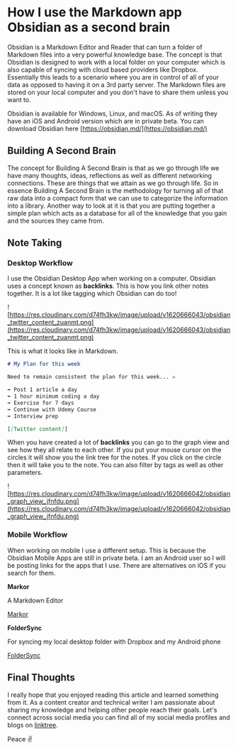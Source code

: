 # How I use the Markdown app Obsidian as a second brain

Obsidian is a Markdown Editor and Reader that can turn a folder of Markdown files into a very powerful knowledge base. The concept is that Obsidian is designed to work with a local folder on your computer which is also capable of syncing with cloud based providers like Dropbox. Essentially this leads to a scenario where you are in control of all of your data as opposed to having it on a 3rd party server. The Markdown files are stored on your local computer and you don't have to share them unless you want to.

Obsidian is available for Windows, Linux, and macOS. As of writing they have an iOS and Android version which are in private beta. You can download Obsidian here [https://obsidian.md/](https://obsidian.md/)

## Building A Second Brain

The concept for Building A Second Brain is that as we go through life we have many thoughts, ideas, reflections as well as different networking connections. These are things that we attain as we go through life. So in essence Building A Second Brain is the methodology for turning all of that raw data into a compact form that we can use to categorize the information into a library. Another way to look at it is that you are putting together a simple plan which acts as a database for all of the knowledge that you gain and the sources they came from.

## Note Taking

### Desktop Workflow

I use the Obsidian Desktop App when working on a computer. Obsidian uses a concept known as **backlinks**. This is how you link other notes together. It is a lot like tagging which Obsidian can do too!

![https://res.cloudinary.com/d74fh3kw/image/upload/v1620666043/obsidian_twitter_content_zuanmt.png](https://res.cloudinary.com/d74fh3kw/image/upload/v1620666043/obsidian_twitter_content_zuanmt.png)

This is what it looks like in Markdown.

```markdown
# My Plan for this week

Need to remain consistent the plan for this week... ✍️

➡️ Post 1 article a day
➡️ 1 hour minimum coding a day
➡️ Exercise for 7 days
➡️ Continue with Udemy Course
➡️ Interview prep

[[Twitter content]]
```

When you have created a lot of **backlinks** you can go to the graph view and see how they all relate to each other. If you put your mouse cursor on the circles it will show you the link tree for the notes. If you click on the circle then it will take you to the note. You can also filter by tags as well as other parameters.

![https://res.cloudinary.com/d74fh3kw/image/upload/v1620666042/obsidian_graph_view_jfnfdu.png](https://res.cloudinary.com/d74fh3kw/image/upload/v1620666042/obsidian_graph_view_jfnfdu.png)

### Mobile Workflow

When working on mobile I use a different setup. This is because the Obsidian Mobile Apps are still in private beta. I am an Android user so I will be posting links for the apps that I use. There are alternatives on iOS if you search for them.

**Markor**

A Markdown Editor

[Markor](https://play.google.com/store/apps/details?id=net.gsantner.markor)

**FolderSync**

For syncing my local desktop folder with Dropbox and my Android phone

[FolderSync](https://play.google.com/store/apps/details?id=dk.tacit.android.foldersync.lite)

## Final Thoughts

I really hope that you enjoyed reading this article and learned something from it. As a content creator and technical writer I am passionate about sharing my knowledge and helping other people reach their goals. Let's connect across social media you can find all of my social media profiles and blogs on [linktree](https://linktr.ee/andrewbaisden).

Peace ✌️
